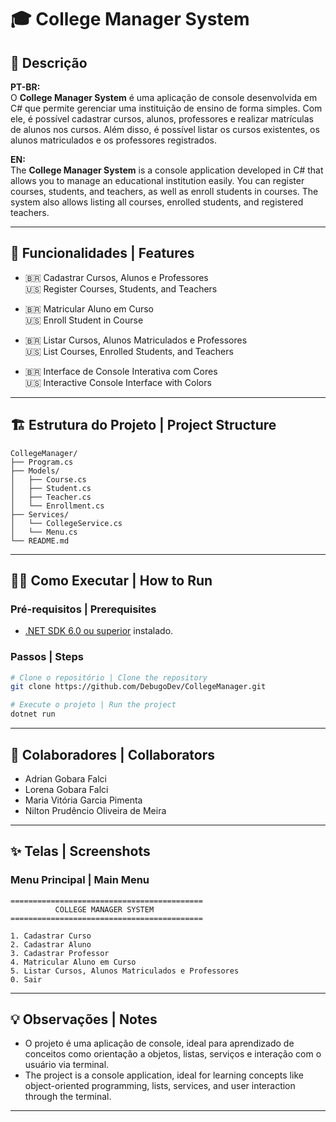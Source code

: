 
# 🎓 College Manager System

## 📜 Descrição

**PT-BR:**  
O **College Manager System** é uma aplicação de console desenvolvida em C# que permite gerenciar uma instituição de ensino de forma simples. Com ele, é possível cadastrar cursos, alunos, professores e realizar matrículas de alunos nos cursos. Além disso, é possível listar os cursos existentes, os alunos matriculados e os professores registrados.

**EN:**  
The **College Manager System** is a console application developed in C# that allows you to manage an educational institution easily. You can register courses, students, and teachers, as well as enroll students in courses. The system also allows listing all courses, enrolled students, and registered teachers.

---

## 🚀 Funcionalidades | Features

- 🇧🇷 Cadastrar Cursos, Alunos e Professores  
  🇺🇸 Register Courses, Students, and Teachers

- 🇧🇷 Matricular Aluno em Curso  
  🇺🇸 Enroll Student in Course

- 🇧🇷 Listar Cursos, Alunos Matriculados e Professores  
  🇺🇸 List Courses, Enrolled Students, and Teachers

- 🇧🇷 Interface de Console Interativa com Cores  
  🇺🇸 Interactive Console Interface with Colors

---

## 🏗️ Estrutura do Projeto | Project Structure

```
CollegeManager/
├── Program.cs
├── Models/
│   ├── Course.cs
│   ├── Student.cs
│   ├── Teacher.cs
│   └── Enrollment.cs
├── Services/
│   └── CollegeService.cs
│   └── Menu.cs
└── README.md
```

---

## 👨‍💻 Como Executar | How to Run

### Pré-requisitos | Prerequisites
- [.NET SDK 6.0 ou superior](https://dotnet.microsoft.com/download) instalado.

### Passos | Steps

```bash
# Clone o repositório | Clone the repository
git clone https://github.com/DebugoDev/CollegeManager.git

# Execute o projeto | Run the project
dotnet run
```

---

## 👥 Colaboradores | Collaborators

- Adrian Gobara Falci
- Lorena Gobara Falci
- Maria Vitória Garcia Pimenta
- Nilton Prudêncio Oliveira de Meira

---

## ✨ Telas | Screenshots

### Menu Principal | Main Menu
```
===========================================
          COLLEGE MANAGER SYSTEM            
===========================================

1. Cadastrar Curso
2. Cadastrar Aluno
3. Cadastrar Professor
4. Matricular Aluno em Curso
5. Listar Cursos, Alunos Matriculados e Professores
0. Sair
```

---

## 💡 Observações | Notes

- O projeto é uma aplicação de console, ideal para aprendizado de conceitos como orientação a objetos, listas, serviços e interação com o usuário via terminal.  
- The project is a console application, ideal for learning concepts like object-oriented programming, lists, services, and user interaction through the terminal.

---